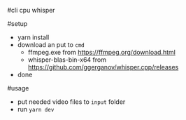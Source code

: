 #cli cpu whisper

#setup

- yarn install
- download an put to `cmd`
  - ffmpeg.exe from https://ffmpeg.org/download.html
  - whisper-blas-bin-x64 from https://github.com/ggerganov/whisper.cpp/releases
- done

#usage

- put needed video files to `input` folder
- run `yarn dev`


